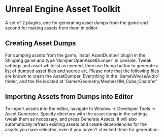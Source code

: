 # Unreal Engine Asset Toolkit
A set of 2 plugins, one for generating asset dumps from the game and second for making assets from them in editor

## Creating Asset Dumps
For dumping assets from the game, install AssetDumper plugin in the Shipping game and type 'dumper.OpenAssetDumper' in console. 
Tweak settings and asset whitelist as needed, then use Dump button to generate a list of dumped asset files and source art.
Please note that the following files are known to crash the AssetDumper. Everything in the 'Game\WwiseAudio' folder, and the file located at 'Game/Geometry/Meshes/1M_Cube_Chamfer'

## Importing Assets from Dumps into Editor
To import assets into the editor, navigate to Window -> Developer Tools -> Asset Generator.
Specify directory with the asset dump in the settings, tweak them as necessary, and press Generate Assets.
It will also automatically refresh existing assets and create dependencies for the assets you have selected, even if you haven't checked them for generation.

